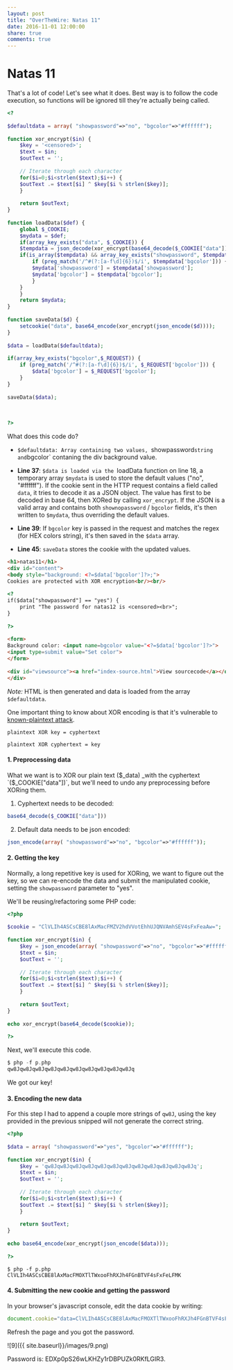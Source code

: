 ```yaml
---
layout: post
title: "OverTheWire: Natas 11"
date: 2016-11-01 12:00:00
share: true
comments: true
---
```


# Natas 11

That's a lot of code! Let's see what it does. Best way is to follow the code execution, so functions will be ignored till they're actually being called.

```php
<?  
  
$defaultdata = array( "showpassword"=>"no", "bgcolor"=>"#ffffff");  
  
function xor_encrypt($in) {  
    $key = '<censored>';  
    $text = $in;  
    $outText = '';  
  
    // Iterate through each character  
    for($i=0;$i<strlen($text);$i++) {  
    $outText .= $text[$i] ^ $key[$i % strlen($key)];  
    }  
  
    return $outText;  
}  
  
function loadData($def) {  
    global $_COOKIE;  
    $mydata = $def;  
    if(array_key_exists("data", $_COOKIE)) {  
    $tempdata = json_decode(xor_encrypt(base64_decode($_COOKIE["data"])), true);  
    if(is_array($tempdata) && array_key_exists("showpassword", $tempdata) && array_key_exists("bgcolor", $tempdata)) {  
        if (preg_match('/^#(?:[a-f\d]{6})$/i', $tempdata['bgcolor'])) {  
        $mydata['showpassword'] = $tempdata['showpassword'];  
        $mydata['bgcolor'] = $tempdata['bgcolor'];  
        }  
    }  
    }  
    return $mydata;  
}  
  
function saveData($d) {  
    setcookie("data", base64_encode(xor_encrypt(json_encode($d))));  
}  
  
$data = loadData($defaultdata);  
  
if(array_key_exists("bgcolor",$_REQUEST)) {  
    if (preg_match('/^#(?:[a-f\d]{6})$/i', $_REQUEST['bgcolor'])) {  
        $data['bgcolor'] = $_REQUEST['bgcolor'];  
    }  
}  
  
saveData($data);  
  
  
  
?>  
```
  
What does this code do?  

  * `$defaultdata: Array containing two values, `showpassword` string and `bgcolor` contaning the div background value.
  
  * **Line 37**: `$data is loaded via the `loadData function on line 18, a temporary array `$mydata` is used to store the default values ("no", "#ffffff"). If the cookie sent in the HTTP request contains a field called `data`, it tries to decode it as a JSON object. The value has first to be decoded in base 64, then XORed by calling `xor_encrypt`. If the JSON is a valid array and contains both `shownopassword` / `bgcolor` fields, it's then written to `$mydata`, thus overriding the default values.
  
  * **Line 39**: If `bgcolor` key is passed in the request and matches the regex (for HEX colors string), it's then saved in the `$data` array.
  
  * **Line 45**: `saveData` stores the cookie with the updated values. 

```html
<h1>natas11</h1>  
<div id="content">  
<body style="background: <?=$data['bgcolor']?>;">  
Cookies are protected with XOR encryption<br/><br/>  
  
<?  
if($data["showpassword"] == "yes") {  
    print "The password for natas12 is <censored><br>";  
}  
  
?>  
  
<form>  
Background color: <input name=bgcolor value="<?=$data['bgcolor']?>">  
<input type=submit value="Set color">  
</form>  
  
<div id="viewsource"><a href="index-source.html">View sourcecode</a></div>  
</div>  
```
  
*Note:* HTML is then generated and data is loaded from the array `$defaultdata`. 

One important thing to know about XOR encoding is that it's vulnerable to [known-plaintext attack](https://en.wikipedia.org/wiki/Known-plaintext_attack). 

`plaintext XOR key = cyphertext`

`plaintext XOR cyphertext = key`

#### 1\. Preprocessing data  

What we want is to XOR our plain text ($_data) _with the cyphertext `($_COOKIE["data"])`, but we'll need to undo any preprocessing before XORing them.  

  1. Cyphertext needs to be decoded: 
  ```php
  base64_decode($_COOKIE["data"]))
  ```
  
  2. Default data needs to be json encoded: 
  ```php 
  json_encode(array( "showpassword"=>"no", "bgcolor"=>"#ffffff"));
  ```

#### 2\. Getting the key

Normally, a long repetitive key is used for XORing, we want to figure out the key, so we can re-encode the data and submit the manipulated cookie, setting the `showpassword` parameter to "yes".

We'll be reusing/refactoring some PHP code:

```php
<?php  
  
$cookie = "ClVLIh4ASCsCBE8lAxMacFMZV2hdVVotEhhUJQNVAmhSEV4sFxFeaAw=";  
  
function xor_encrypt($in) {  
    $key = json_encode(array( "showpassword"=>"no", "bgcolor"=>"#ffffff"));  
    $text = $in;  
    $outText = '';  
  
    // Iterate through each character  
    for($i=0;$i<strlen($text);$i++) {  
    $outText .= $text[$i] ^ $key[$i % strlen($key)];  
    }  
  
    return $outText;  
}  
  
echo xor_encrypt(base64_decode($cookie));  
  
?>  
```

Next, we'll execute this code.

```php
$ php -f p.php  
qw8Jqw8Jqw8Jqw8Jqw8Jqw8Jqw8Jqw8Jqw8Jqw8Jq  
```

We got our key!  
  
#### 3\. Encoding the new data

For this step I had to append a couple more strings of `qw8J`, using the key provided in the previous snipped will not generate the correct string.  

```php
<?php  
  
$data = array( "showpassword"=>"yes", "bgcolor"=>"#ffffff");  
  
function xor_encrypt($in) {  
    $key = 'qw8Jqw8Jqw8Jqw8Jqw8Jqw8Jqw8Jqw8Jqw8Jqw8Jqw8Jqw8Jq';  
    $text = $in;  
    $outText = '';  
  
    // Iterate through each character  
    for($i=0;$i<strlen($text);$i++) {  
    $outText .= $text[$i] ^ $key[$i % strlen($key)];  
    }  
  
    return $outText;  
}  
  
echo base64_encode(xor_encrypt(json_encode($data)));  
  
?>  
```

```console 
$ php -f p.php  
ClVLIh4ASCsCBE8lAxMacFMOXTlTWxooFhRXJh4FGnBTVF4sFxFeLFMK  
```

#### 4\. Submitting the new cookie and getting the password

In your browser's javascript console, edit the data cookie by writing:

```javascript
document.cookie="data=ClVLIh4ASCsCBE8lAxMacFMOXTlTWxooFhRXJh4FGnBTVF4sFxFeLFMK"
```
Refresh the page and you got the password.

![9]({{ site.baseurl}}/images/9.png)

Password is: EDXp0pS26wLKHZy1rDBPUZk0RKfLGIR3.